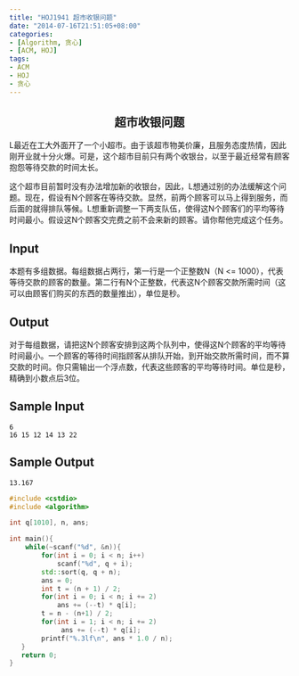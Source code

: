 ```yaml
---
title: "HOJ1941 超市收银问题"
date: "2014-07-16T21:51:05+08:00"
categories:
- [Algorithm, 贪心]
- [ACM, HOJ]
tags:
- ACM
- HOJ
- 贪心
---
```


<h2><center>超市收银问题</cneter></h2>

L最近在工大外面开了一个小超市。由于该超市物美价廉，且服务态度热情，因此刚开业就十分火爆。可是，这个超市目前只有两个收银台，以至于最近经常有顾客抱怨等待交款的时间太长。

这个超市目前暂时没有办法增加新的收银台，因此，L想通过别的办法缓解这个问题。现在，假设有N个顾客在等待交款。显然，前两个顾客可以马上得到服务，而后面的就得排队等候。L想重新调整一下两支队伍，使得这N个顾客们的平均等待时间最小。假设这N个顾客交完费之前不会来新的顾客。请你帮他完成这个任务。
<!-- more -->

## Input

本题有多组数据。每组数据占两行，第一行是一个正整数N（N <= 1000），代表等待交款的顾客的数量。第二行有N个正整数，代表这N个顾客交款所需时间（这可以由顾客们购买的东西的数量推出），单位是秒。

## Output

对于每组数据，请把这N个顾客安排到这两个队列中，使得这N个顾客的平均等待时间最小。一个顾客的等待时间指顾客从排队开始，到开始交款所需时间，而不算交款的时间。你只需输出一个浮点数，代表这些顾客的平均等待时间。单位是秒，精确到小数点后3位。

## Sample Input

```
6
16 15 12 14 13 22
```

## Sample Output

```
13.167
```

```cpp
#include <cstdio>
#include <algorithm>

int q[1010], n, ans;

int main(){
    while(~scanf("%d", &n)){
        for(int i = 0; i < n; i++)
            scanf("%d", q + i);
        std::sort(q, q + n);
        ans = 0;
        int t = (n + 1) / 2;
        for(int i = 0; i < n; i += 2)
            ans += (--t) * q[i];
        t = n - (n+1) / 2;
        for(int i = 1; i < n; i += 2)
             ans += (--t) * q[i];
        printf("%.3lf\n", ans * 1.0 / n);
   }
   return 0;
}
```
